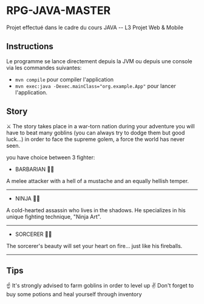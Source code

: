 # RPG-JAVA-MASTER
Projet effectué dans le cadre du cours JAVA -- L3 Projet Web & Mobile

## Instructions 
Le programme se lance directement depuis la JVM 
ou 
depuis une console via les commandes suivantes:
  * `mvn compile` pour compiler l'application
  * `mvn exec:java -Dexec.mainClass="org.example.App"` pour lancer l'application.

## Story
⚔️ The story takes place in a war-torn nation during your adventure you will have to beat many goblins
(you can always try to dodge them but good luck...) in order to face the supreme golem, a force the world has never seen.

you have choice between 3 fighter:

* BARBARIAN 👨‍🎤

A melee attacker with a hell of a mustache and an equally hellish temper.

----------

* NINJA 🧑‍🎤

A cold-hearted assassin who lives in the shadows. He specializes in his unique fighting technique, "Ninja Art".

----------

* SORCERER 👩‍🎤

The sorcerer's beauty will set your heart on fire... just like his fireballs.

----------

## Tips
☝️ It's strongly advised to farm goblins in order to level up
✌️ Don't forget to buy some potions and heal yourself through inventory




